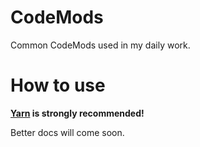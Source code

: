 # CodeMods
Common CodeMods used in my daily work.

# How to use

**[Yarn](https://yarnpkg.com/) is strongly recommended!**

Better docs will come soon.
